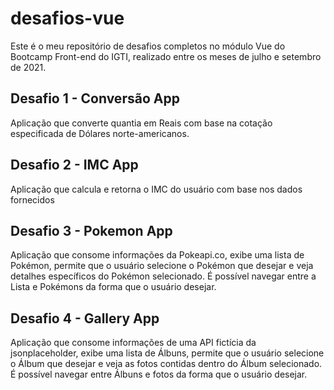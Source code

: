 # desafios-vue
Este é o meu repositório de desafios completos no módulo Vue do Bootcamp Front-end do IGTI, realizado entre os meses de julho e setembro de 2021.

## Desafio 1 - Conversão App
Aplicação que converte quantia em Reais com base na cotação especificada de Dólares norte-americanos.

## Desafio 2 - IMC App
Aplicação que calcula e retorna o IMC do usuário com base nos dados fornecidos 

## Desafio 3 - Pokemon App
Aplicação que consome informações da Pokeapi.co, exibe uma lista de Pokémon, permite que o usuário selecione o Pokémon que desejar e veja detalhes específicos do Pokémon selecionado. É possível navegar entre a Lista e Pokémons da forma que o usuário desejar.

## Desafio 4 - Gallery App
Aplicação que consome informações de uma API fictícia da jsonplaceholder, exibe uma lista de Álbuns,  permite que o usuário selecione o Álbum que desejar e veja as fotos contidas dentro do Álbum selecionado. É possível navegar entre Álbuns e fotos da forma que o usuário desejar.
